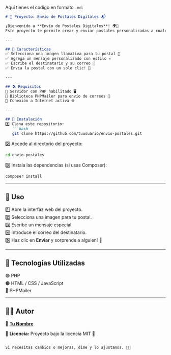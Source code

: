 Aquí tienes el código en formato `.md`:  

```md
# 📮 Proyecto: Envío de Postales Digitales 📬

¡Bienvenido a **Envío de Postales Digitales**! 🌍💌  
Este proyecto te permite crear y enviar postales personalizadas a cualquier persona en el mundo a través del correo electrónico. 🎨✉️  

---

## 🚀 Características  
✅ Selecciona una imagen llamativa para tu postal 📸  
✅ Agrega un mensaje personalizado con estilo ✍️  
✅ Escribe el destinatario y su correo 📩  
✅ Envía la postal con un solo clic! 🚀  

---

## 🛠️ Requisitos  
🔹 Servidor con PHP habilitado 🖥️  
🔹 Biblioteca PHPMailer para envío de correos 📧  
🔹 Conexión a Internet activa 🌐  

---

## 📌 Instalación  
1️⃣ Clona este repositorio:  
   ```bash
   git clone https://github.com/tuusuario/envio-postales.git
   ```  
2️⃣ Accede al directorio del proyecto:  
   ```bash
   cd envio-postales
   ```  
3️⃣ Instala las dependencias (si usas Composer):  
   ```bash
   composer install
   ```  

---

## 🎨 Uso  
1️⃣ Abre la interfaz web del proyecto.  
2️⃣ Selecciona una imagen para tu postal.  
3️⃣ Escribe un mensaje especial.  
4️⃣ Introduce el correo del destinatario.  
5️⃣ Haz clic en **Enviar** y sorprende a alguien! 💖  

---

## 🔧 Tecnologías Utilizadas  
🟢 PHP  
🟠 HTML / CSS / JavaScript  
🔵 PHPMailer  

---

## 👨‍💻 Autor  
📌 **[Tu Nombre](https://github.com/tuusuario)**  

📜 **Licencia:** Proyecto bajo la licencia MIT 📄  
```

Si necesitas cambios o mejoras, dime y lo ajustamos. 🚀💌
